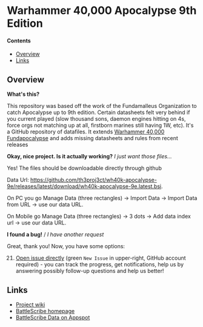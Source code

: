 Warhammer 40,000 Apocalypse 9th Edition
===========================

#### Contents ####

* [Overview][]
* [Links][]

## Overview ##
[Overview]: #overview

__What's this?__

This repository was based off the work of the Fundamalleus Organization to catch Apocalypse up to 9th edition. Certain datasheets felt very behind if you current played (slow thousand sons, daemon engines hitting on 4s, force orgs not matching up at all, firstborn marines still having 1W, etc). It's a GitHub repository of datafiles. It extends [Warhammer 40,000 Fundapocalypse](https://github.com/normanthesquid/wh40k-fundapocalypse) and adds missing datasheets and rules from recent releases

__Okay, nice project. Is it actually working?__ _I just want those files..._

Yes! The files should be downloadable directly through github

Data Url:
https://github.com/th3proj3ct/wh40k-apocalypse-9e/releases/latest/download/wh40k-apocalypse-9e.latest.bsi.

On PC you go Manage Data (three rectangles) -> Import Data -> Import Data from URL -> use our data URL.

On Mobile go Manage Data (three rectangles) -> 3 dots -> Add data index url -> use our data URL.

__I found a bug!__ / *I have another request*

Great, thank you! Now, you have some options:

21. [Open issue directly][] (green `New Issue` in upper-right, GitHub account required) - you can track the progress, get notifications, help us by answering possibly follow-up questions and help us better!

## Links ##
[Links]: #links

* [Project wiki][]
* [BattleScribe homepage][]
* [BattleScribe Data on Appspot][]
<!-- * [Getting Started wiki][] -->

[Report it on Appspot]: http://battlescribedata.appspot.com/#/repo/TemplateDataRepo
[Open Issue directly]: https://github.com/normanthesquid/wh40k-fundapocalypse/issues
[BattleScribe homepage]: http://www.battlescribe.net/
[BattleScribe Data on Appspot]: http://battlescribedata.appspot.com/#/repos
[Project wiki]: https://github.com/normanthesquid/wh40k-fundapocalypse/wiki
<!-- [Getting Started wiki]: https://github.com/BSData/catalogue-development/wiki/Getting-Started#contributing -->

